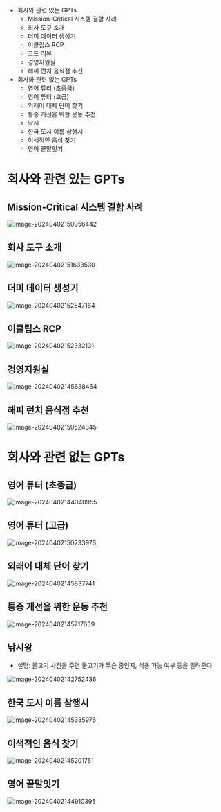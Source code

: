 - 회사와 관련 있는 GPTs
  - Mission-Critical 시스템 결함 사례 
  - 회사 도구 소개
  - 더미 데이터 생성기
  - 이클립스 RCP 
  - 코드 리뷰 
  - 경영지원실 
  - 해피 런치 음식점 추천
- 회사와 관련 없는 GPTs
  - 영어 튜터 (초중급)
  - 영어 튜터 (고급)
  - 외래어 대체 단어 찾기 
  - 통증 개선을 위한 운동 추천
  - 낚시
  - 한국 도시 이름 삼행시
  - 이색적인 음식 찾기
  - 영어 끝말잇기





# 회사와 관련 있는 GPTs

## Mission-Critical 시스템 결함 사례 

![image-20240402150956442](./assets/image-20240402150956442.png)



## 회사 도구 소개

![image-20240402151633530](./assets/image-20240402151633530.png)



## 더미 데이터 생성기

![image-20240402152547164](./assets/image-20240402152547164.png)



## 이클립스 RCP 

![image-20240402152332131](./assets/image-20240402152332131.png)



## 경영지원실 

![image-20240402145638464](./assets/image-20240402145638464.png)

## 해피 런치 음식점 추천

![image-20240402150524345](./assets/image-20240402150524345.png)





# 회사와 관련 없는 GPTs

## 영어 튜터 (초중급)

![image-20240402144340955](./assets/image-20240402144340955.png)

## 영어 튜터 (고급)

![image-20240402150233976](./assets/image-20240402150233976.png)

## 외래어 대체 단어 찾기 

![image-20240402145837741](./assets/image-20240402145837741.png)

## 통증 개선을 위한 운동 추천

![image-20240402145717639](./assets/image-20240402145717639.png)



## 낚시왕

- 설명: 물고기 사진을 주면 물고기가 무슨 종인지, 식용 가능 여부 등을 알려준다.

![image-20240402142752436](./assets/image-20240402142752436.png)

## 한국 도시 이름 삼행시

![image-20240402145335976](./assets/image-20240402145335976.png)



## 이색적인 음식 찾기

![image-20240402145201751](./assets/image-20240402145201751.png)



## 영어 끝말잇기

![image-20240402144910395](./assets/image-20240402144910395.png)








































